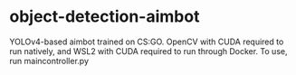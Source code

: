 # object-detection-aimbot
YOLOv4-based aimbot trained on CS:GO.
OpenCV with CUDA required to run natively, and WSL2 with CUDA required to run through Docker.
To use, run maincontroller.py

